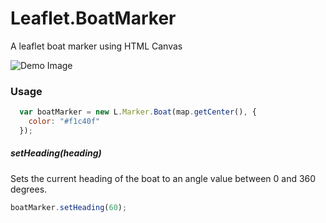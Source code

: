 Leaflet.BoatMarker
==================

A leaflet boat marker using HTML Canvas

![Demo Image](http://i.imgur.com/H4q765r.png)

### Usage

```javascript
  var boatMarker = new L.Marker.Boat(map.getCenter(), { 
    color: "#f1c40f" 
  });
```

##### setHeading(heading)

Sets the current heading of the boat to an angle value between 0 and 360 degrees.

```javascript
boatMarker.setHeading(60);
```
